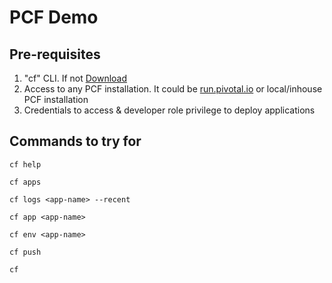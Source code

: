 # PCF Demo

## Pre-requisites
1. "cf" CLI. If not [Download](https://github.com/cloudfoundry/cli/releases) 
2. Access to any PCF installation. It could be [run.pivotal.io](http://run.pivotal.io) or local/inhouse PCF installation
3. Credentials to access & developer role privilege to deploy applications

## Commands to try for

``` cf help ```

``` cf apps ```

``` cf logs <app-name> --recent ```

``` cf app <app-name> ```

``` cf env <app-name> ```

``` cf push ```

``` cf ```




